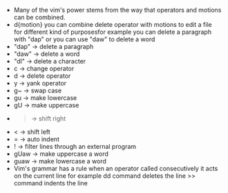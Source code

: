 * Many of the vim's power stems from the way that operators and motions can be combined.
* d{motion} you can combine delete operator with motions to edit a file for different kind of purposesfor example you can delete a paragraph with "dap" or you can use "daw" to delete a word
* "dap" -> delete a paragraph
* "daw" -> delete a word
* "dl" -> delete a character
* c -> change operator
* d -> delete operator
* y -> yank operator
* g~ -> swap case
* gu -> make lowercase
* gU -> make uppercase
* > -> shift right
* < -> shift left
* = -> auto indent
* ! -> filter lines through an external program
* gUaw -> make uppercase a word
* guaw -> make lowercase a word 
* Vim's grammar has a rule when an operator called consecutively it acts on the current line for example dd command deletes the line >> command indents the line

